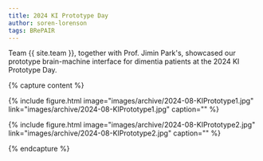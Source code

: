 ```yaml
---
title: 2024 KI Prototype Day
author: soren-lorenson
tags: BRePAIR
---
```


Team {{ site.team }}, together with Prof. Jimin Park's, showcased our prototype brain-machine interface for dimentia patients at the 2024 KI Prototype Day.

{% capture content %}

{% include figure.html image="images/archive/2024-08-KIPrototype1.jpg" link="images/archive/2024-08-KIPrototype1.jpg" caption="" %}

{% include figure.html image="images/archive/2024-08-KIPrototype2.jpg" link="images/archive/2024-08-KIPrototype2.jpg" caption="" %}

{% endcapture %}
